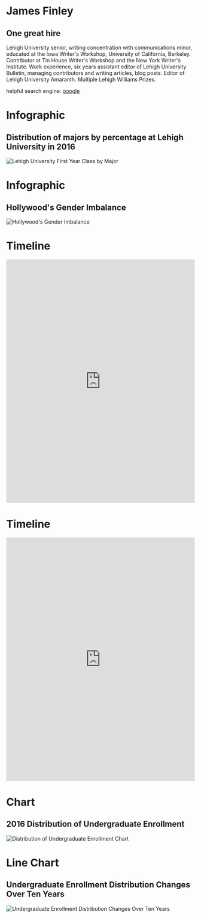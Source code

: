 # James Finley
## One great hire
Lehigh University senior, writing concentration with communications minor, educated at the Iowa Writer's Workshop, University of California, Berkeley. Contributor at Tin House Writer's Workshop and the New York Writer's Institute. Work experience, six years assistant editor of Lehigh University Bulletin, managing contributors and writing articles, blog posts. Editor of Lehigh University Amaranth. Multiple Lehigh Williams Prizes. 

helpful search engine: [google](https://www.google.com/)

# Infographic
## Distribution of majors by percentage at Lehigh University in 2016
![Lehigh University First Year Class by Major](https://jamesmfinley.github.io/First%20Year%20Class%20by%20Major.png)

# Infographic
## Hollywood's Gender Imbalance
![Hollywood's Gender Imbalance](https://jamesmfinley.github.io/stats.png)

# Timeline
<iframe src='https://cdn.knightlab.com/libs/timeline3/latest/embed/index.html?source=1NpJyC8_msJe1JR6BVqow6YHdTFG6O9UFCyHJBpVirHU&font=Default&lang=en&initial_zoom=2&height=650' width='100%' height='650' webkitallowfullscreen mozallowfullscreen allowfullscreen frameborder='0'></iframe>

# Timeline
<iframe src='https://cdn.knightlab.com/libs/timeline3/latest/embed/index.html?source=10I3kkQ0b_HDgSiWZU_gEKN9etQUNtOyPsnSWmtrE3Ro&font=Default&lang=en&initial_zoom=2&height=650' width='100%' height='650' webkitallowfullscreen mozallowfullscreen allowfullscreen frameborder='0'></iframe>

# Chart
## 2016 Distribution of Undergraduate Enrollment
![Distribution of Undergraduate Enrollment Chart](https://jamesmfinley.github.io/2016_Distribution_of_Undergraduate_Enrollment_2016_Percent_of_Undergraduate_Enrollment_chartbuilder.png)

# Line Chart
## Undergraduate Enrollment Distribution Changes Over Ten Years
![Undergraduate Enrollment Distribution Changes Over Ten Years](jamesmfinley.github.io/Changes_in_Undergraduate_Enrollment__Arts_and_Sciences_Business_and_Economics_Engineering_and_Applied_Sciences_chartbuilder.png)
